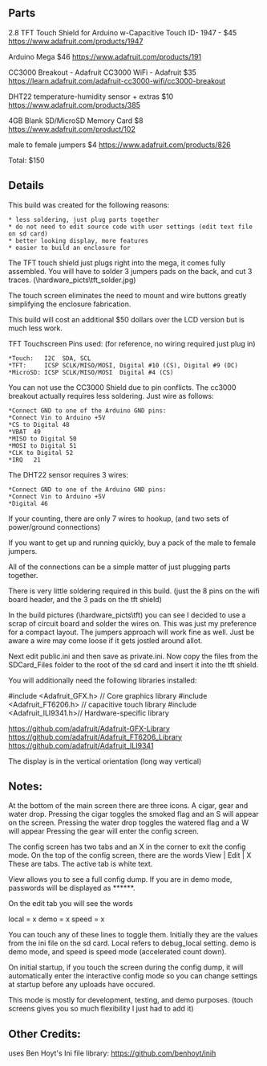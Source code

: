
Parts
------------------------

2.8 TFT Touch Shield for Arduino w-Capacitive Touch ID- 1947 - $45 
https://www.adafruit.com/products/1947

Arduino Mega $46
https://www.adafruit.com/products/191

CC3000 Breakout - Adafruit CC3000 WiFi - Adafruit $35
https://learn.adafruit.com/adafruit-cc3000-wifi/cc3000-breakout

DHT22 temperature-humidity sensor + extras $10
https://www.adafruit.com/products/385

4GB Blank SD/MicroSD Memory Card $8
https://www.adafruit.com/product/102

male to female jumpers $4
https://www.adafruit.com/products/826

Total: $150 

Details
------------------------
This build was created for the following reasons:

	* less soldering, just plug parts together
	* do not need to edit source code with user settings (edit text file on sd card)
	* better looking display, more features
	* easier to build an enclosure for

The TFT touch shield just plugs right into the mega, it comes fully
assembled. You will have to solder 3 jumpers pads on the back, and cut 3
traces. (\hardware_picts\tft_solder.jpg) 

The touch screen eliminates the need to mount and wire buttons
greatly simplifying the enclosure fabrication.  

This build will cost an additional $50 dollars over the LCD version
but is much less work.

TFT Touchscreen Pins used: (for reference, no wiring required just plug in)

    *Touch:   I2C  SDA, SCL 
    *TFT:     ICSP SCLK/MISO/MOSI, Digital #10 (CS), Digital #9 (DC)
    *MicroSD: ICSP SCLK/MISO/MOSI  Digital #4 (CS)

You can not use the CC3000 Shield due to pin conflicts. The cc3000 breakout
actually requires less soldering. Just wire as follows:

    *Connect GND to one of the Arduino GND pins:
    *Connect Vin to Arduino +5V
    *CS to Digital 48
    *VBAT  49
    *MISO to Digital 50
    *MOSI to Digital 51
    *CLK to Digital 52
    *IRQ   21  

The DHT22 sensor requires 3 wires:

    *Connect GND to one of the Arduino GND pins:
    *Connect Vin to Arduino +5V
    *Digital 46

If your counting, there are only 7 wires to hookup, (and
two sets of power/ground connections)

If you want to get up and running quickly, buy a pack
of the male to female jumpers. 

All of the connections can be a simple matter of just 
plugging parts together. 

There is very little soldering required in this build. 
(just the 8 pins on the wifi board header, and the 3 pads on
the tft shield)

In the build pictures (\hardware_picts\tft) you can see I 
decided to use a scrap of circuit board and solder the wires
on. This was just my preference for a compact layout. The
jumpers approach will work fine as well. Just be aware a wire may
come loose if it gets jostled around allot.

Next edit public.ini and then save as private.ini. 
Now copy the files from the SDCard_Files folder
to the root of the sd card and insert it into the tft shield.

You will additionally need the following libraries installed:

#include <Adafruit_GFX.h>    // Core graphics library
#include <Adafruit_FT6206.h> // capacitive touch library
#include <Adafruit_ILI9341.h>// Hardware-specific library 

https://github.com/adafruit/Adafruit-GFX-Library
https://github.com/adafruit/Adafruit_FT6206_Library
https://github.com/adafruit/Adafruit_ILI9341

The display is in the vertical orientation (long way vertical)


Notes:
------------------------------

At the bottom of the main screen there are three icons. A cigar, gear and water drop.
Pressing the cigar toggles the smoked flag and an S will appear on the screen.
Pressing the water drop toggles the watered flag and a W will appear
Pressing the gear will enter the config screen.

The config screen has two tabs and an X in the corner to exit the config mode.
On the top of the config screen, there are the words View | Edit | X
These are tabs. The active tab is white text.

View allows you to see a full config dump. If you are in demo mode, passwords will
be displayed as ******.

On the edit tab you will see the words

local = x
demo  = x
speed = x

You can touch any of these lines to toggle them. Initially they are the values from the 
ini file on the sd card. Local refers to debug_local setting. demo is demo mode, and
speed is speed mode (accelerated count down).

On initial startup, if you touch the screen during the config dump, it will automatically enter
the interactive config mode so you can change settings at startup before any uploads have occured.

This mode is mostly for development, testing, and demo purposes. (touch screens gives you so much
flexibility I just had to add it)


Other Credits:
------------------------------

uses Ben Hoyt's Ini file library: 
  https://github.com/benhoyt/inih


